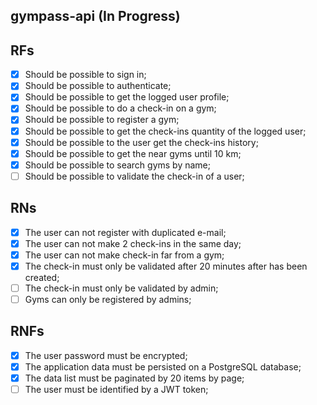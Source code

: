 ## gympass-api (In Progress)

## RFs

- [x] Should be possible to sign in;
- [x] Should be possible to authenticate;
- [x] Should be possible to get the logged user profile;
- [x] Should be possible to do a check-in on a gym;
- [x] Should be possible to register a gym;
- [x] Should be possible to get the check-ins quantity of the logged user;
- [x] Should be possible to the user get the check-ins history;
- [x] Should be possible to get the near gyms until 10 km;
- [x] Should be possible to search gyms by name;
- [ ] Should be possible to validate the check-in of a user;

## RNs

- [x] The user can not register with duplicated e-mail;
- [x] The user can not make 2 check-ins in the same day;
- [x] The user can not make check-in far from a gym;
- [x] The check-in must only be validated after 20 minutes after has been created;
- [ ] The check-in must only be validated by admin;
- [ ] Gyms can only be registered by admins;

## RNFs

- [x] The user password must be encrypted;
- [x] The application data must be persisted on a PostgreSQL database;
- [x] The data list must be paginated by 20 items by page;
- [ ] The user must be identified by a JWT token;
